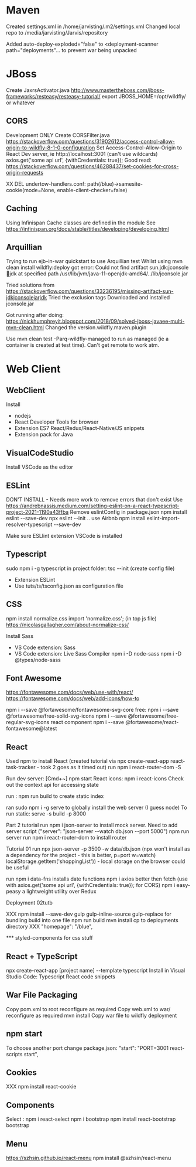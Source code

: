 Maven
=====

Created settings.xml in /home/jarvisting/.m2/settings.xml
Changed local repo to /media/jarvisting/Jarvis/repository

Added auto-deploy-exploded="false"  to <deployment-scanner path="deployments"...   to prevent war being unpacked


JBoss
=====
Create JaxrsActivator.java  http://www.mastertheboss.com/jboss-frameworks/resteasy/resteasy-tutorial/
export JBOSS_HOME=/opt/wildfly/  or whatever


CORS
----
Development ONLY
Create CORSFilter.java   https://stackoverflow.com/questions/31902612/access-control-allow-origin-to-wildfly-8-1-0-configuration
Set Access-Control-Allow-Origin to React Dev server, ie http://localhost:3001  (can't use wildcards)
axios.get('some api url', {withCredentials: true});
Good read: https://stackoverflow.com/questions/46288437/set-cookies-for-cross-origin-requests

XX DEL undertow-handlers.conf: path(/blue)->samesite-cookie(mode=None, enable-client-checker=false)


Caching
-------
Using Infinispan
Cache classes are defined in the module
See https://infinispan.org/docs/stable/titles/developing/developing.html

Arquillian
----------

Trying to run ejb-in-war quickstart to use Arquillian test
Whilst using     mvn clean install wildfly:deploy 
got error: Could not find artifact sun.jdk:jconsole:jar:jdk at specified path /usr/lib/jvm/java-11-openjdk-amd64/../lib/jconsole.jar

Tried solutions from https://stackoverflow.com/questions/33236195/missing-artifact-sun-jdkjconsolejarjdk
Tried the exclusion tags
Downloaded and installed jconsole.jar

Got running after doing: https://nickhumphreyit.blogspot.com/2018/09/solved-jboss-javaee-multi-mvn-clean.html
Changed the version.wildfly.maven.plugin

Use mvn clean test -Parq-wildfly-managed
to run as managed (ie a container is created at test time). 
Can't get remote to work atm.


Web Client
=========


WebClient
---------
Install
- nodejs
- React Developer Tools for browser
- Extension ES7 React/Redux/React-Native/JS snippets
- Extension pack for Java

VisualCodeStudio
----------------
Install VSCode as the editor

ESLint
------
DON'T INSTALL - Needs more work to remove errors that don't exist
Use https://andrebnassis.medium.com/setting-eslint-on-a-react-typescript-project-2021-1190a43ffba
Remove eslintConfig in package.json
npm install eslint --save-dev
npx eslint --init
.. use Airbnb
npm install eslint-import-resolver-typescript --save-dev


Make sure ESLlint extension VSCode is installed
  
Typescript
----------
sudo npm i -g typescript
in project folder: tsc --init (create config file)
- Extension ESLint
- Use tuts/ts/tsconfig.json as configuration file


CSS
---
npm install normalize.css
import 'normalize.css'; (in top js file)
https://nicolasgallagher.com/about-normalize-css/

Install Sass
- VS Code extension: Sass
- VS Code extension: Live Sass Compiler
npm i -D node-sass
npm i -D @types/node-sass

Font Awesome
------------
https://fontawesome.com/docs/web/use-with/react/
https://fontawesome.com/docs/web/add-icons/how-to

npm i --save @fortawesome/fontawesome-svg-core
free:
npm i --save @fortawesome/free-solid-svg-icons
npm i --save @fortawesome/free-regular-svg-icons
react component
npm i --save @fortawesome/react-fontawesome@latest


React
-----
Used npm to install React (created tutorial via npx create-react-app react-task-tracker - took 2 goes as it timed out)
run npm i react-router-dom -S



Run dev server: [Cmd+~] npm start
React icons: npm i react-icons
Check out the context api for accessing state

run : npm run build   to create static index

ran sudo npm i -g serve   to globally install the web server (I guess node)
To run static: serve -s build -p 8000

Part 2 tutorial
run npm i json-server  to install mock server. Need to add server script ("server": "json-server --watch db.json --port 5000") npm run server
run npm i react-router-dom  to install router

Tutorial 01
run npx json-server -p 3500 -w data/db.json (npx won't install as a dependency for the project - this is better, p=port w=watch)
localStorage.getItem('shoppingList')) - local storage on the browser could be useful

run npm i data-fns   installs date functions
npm i axios    better then fetch  (use with axios.get('some api url', {withCredentials: true}); for CORS)
npm i easy-peasy     a lightweight utility over Redux


Deployment 02tutb

XXX npm install --save-dev gulp gulp-inline-source gulp-replace    for bundling build into one file
npm run build
mvn install
cp to deployments directory
XXX "homepage": "/blue",

*** styled-components for css stuff

React + TypeScript
------------------
npx create-react-app [project name] --template typescript
Install in Visual Studio Code: Typescript React code snippets

War File Packaging
------------------
Copy pom.xml to root  reconfigure as required
Copy web.xml to war/  reconfigure as required
mvn install
Copy war file to wildfly deployment 

npm start
---------
To choose another port change package.json: "start": "PORT=3001 react-scripts start",

Cookies
-------
XXX npm install react-cookie

Components
----------
Select : 
npm i react-select
npm i bootstrap
npm install react-bootstrap bootstrap

Menu
----
https://szhsin.github.io/react-menu
npm install @szhsin/react-menu





